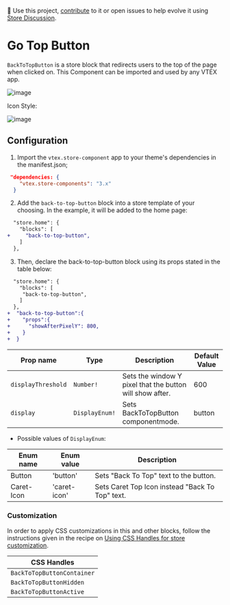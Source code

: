 📢 Use this project, [contribute](https://github.com/vtex-apps/store-components) to it or open issues to help evolve it using [Store Discussion](https://github.com/vtex-apps/store-discussion).

# Go Top Button

`BackToTopButton` is a store block that redirects users to the top of the page when clicked on. This Component can be imported and used by any VTEX app.

![image](https://user-images.githubusercontent.com/28419764/77644893-9238af80-6f40-11ea-8ceb-7355d0c12686.png)

Icon Style:

![image](https://user-images.githubusercontent.com/28419764/79279983-a60f6b80-7e85-11ea-9a8d-48abd655e559.png)

## Configuration

1. Import the `vtex.store-component` app to your theme's dependencies in the manifest.json;

```json
 "dependencies: {
    "vtex.store-components": "3.x"
  }
```

2. Add the `back-to-top-button` block into a store template of your choosing. In the example, it will be added to the home page:

```diff
  "store.home": {
    "blocks": [
+     "back-to-top-button",
    ]
  },
```

3. Then, declare the back-to-top-button block using its props stated in the table below:

```diff
  "store.home": {
    "blocks": [
     "back-to-top-button",
    ]
  },
+  "back-to-top-button":{
+    "props":{
+      "showAfterPixelY": 800,
+    }
+  }
```

| Prop name          | Type           | Description                                              | Default Value |
| ------------------ | -------------- | -------------------------------------------------------- | ------------- |
| `displayThreshold` | `Number!`      | Sets the window Y pixel that the button will show after. | 600           |
| `display`          | `DisplayEnum!` | Sets BackToTopButton componentmode.                      | button        |

- Possible values of `DisplayEnum`:

| Enum name  | Enum value   | Description                                     |
| ---------- | ------------ | ----------------------------------------------- |
| Button     | 'button'     | Sets "Back To Top" text to the button.          |
| Caret-Icon | 'caret-icon' | Sets Caret Top Icon instead "Back To Top" text. |

### Customization

In order to apply CSS customizations in this and other blocks, follow the instructions given in the recipe on [Using CSS Handles for store customization](https://vtex.io/docs/recipes/style/using-css-handles-for-store-customization).

| CSS Handles                |
| -------------------------- |
| `BackToTopButtonContainer` |
| `BackToTopButtonHidden`    |
| `BackToTopButtonActive`    |
